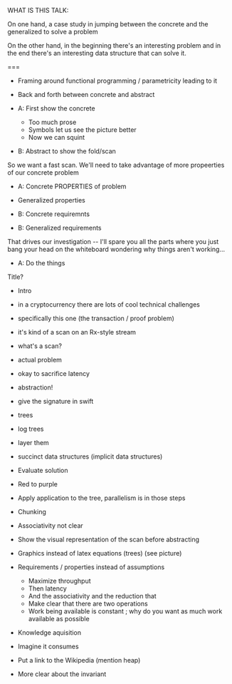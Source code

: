 WHAT IS THIS TALK:

On one hand, a case study in jumping between the concrete and the generalized to solve a problem

On the other hand, in the beginning there's an interesting problem and in the end there's an interesting data structure that can solve it.

===

* Framing around functional programming / parametricity leading to it

* Back and forth between concrete and abstract

* A: First show the concrete
  * Too much prose
  * Symbols let us see the picture better
  * Now we can squint
* B: Abstract to show the fold/scan

So we want a fast scan.
We'll need to take advantage of more propeerties of our concrete problem

* A: Concrete PROPERTIES of problem
*    Generalized properties

* B: Concrete requiremnts
* B: Generalized requirements

That drives our investigation -- I'll spare you all the parts where you just bang your head on the whiteboard wondering why things aren't working...

* A: Do the things





Title?

* Intro
* in a cryptocurrency there are lots of cool technical challenges
* specifically this one (the transaction / proof problem)
* it's kind of a scan on an Rx-style stream
* what's a scan?
* actual problem
* okay to sacrifice latency
* abstraction!
* give the signature in swift
* trees
* log trees
* layer them
* succinct data structures (implicit data structures)
* Evaluate solution



* Red to purple
* Apply application to the tree, parallelism is in those steps
* Chunking
* Associativity not clear


* Show the visual representation of the scan before abstracting
* Graphics instead of latex equations (trees) (see picture)
* Requirements / properties instead of assumptions
    * Maximize throughput
    * Then latency
    * And the associativity and the reduction that
    * Make clear that there are two operations
    * Work being available is constant ; why do you want as much work available as possible


* Knowledge aquisition
* Imagine it consumes
* Put a link to the Wikipedia (mention heap)

* More clear about the invariant


